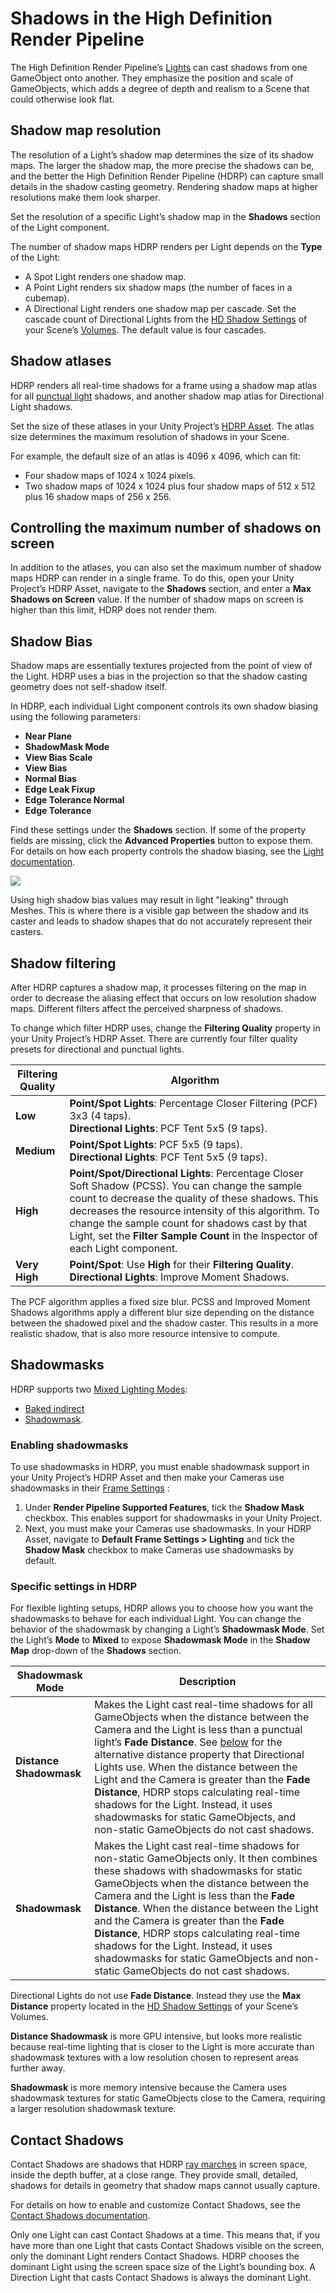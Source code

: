 # Shadows in the High Definition Render Pipeline

The High Definition Render Pipeline’s [Lights](https://github.com/Unity-Technologies/ScriptableRenderPipeline/wiki/HDRP-Light-Component.html) can cast shadows from one GameObject onto another. They emphasize the position and scale of GameObjects, which adds a degree of depth and realism to a Scene that could otherwise look flat.

## Shadow map resolution

The resolution of a Light’s shadow map determines the size of its shadow maps. The larger the shadow map, the more precise the shadows can be, and the better the High Definition Render Pipeline (HDRP) can capture small details in the shadow casting geometry. Rendering shadow maps at higher resolutions make them look sharper.

Set the resolution of a specific Light’s shadow map in the **Shadows** section of the Light component.

The number of shadow maps HDRP renders per Light depends on the **Type** of the Light:

- A Spot Light renders one shadow map.
- A Point Light renders six shadow maps (the number of faces in a cubemap).
- A Directional Light renders one shadow map per cascade. Set the cascade count of Directional Lights from the [HD Shadow Settings](https://github.com/Unity-Technologies/ScriptableRenderPipeline/wiki/HD-Shadow-Settings) of your Scene’s [Volumes](https://github.com/Unity-Technologies/ScriptableRenderPipeline/wiki/Volumes). The default value is four cascades.

## Shadow atlases

HDRP renders all real-time shadows for a frame using a shadow map atlas for all [punctual light](https://github.com/Unity-Technologies/ScriptableRenderPipeline/wiki/Glossary#PunctualLight) shadows, and another shadow map atlas for Directional Light shadows.

Set the size of these atlases in your Unity Project’s [HDRP Asset](https://github.com/Unity-Technologies/ScriptableRenderPipeline/wiki/HDRP-Asset). The atlas size determines the maximum resolution of shadows in your Scene.

For example, the default size of an atlas is 4096 x 4096, which can fit:

- Four shadow maps of 1024 x 1024 pixels.
- Two shadow maps of 1024 x 1024 plus four shadow maps of 512 x 512 plus 16 shadow maps of 256 x 256.

## Controlling the maximum number of shadows on screen

In addition to the atlases, you can also set the maximum number of shadow maps HDRP can render in a single frame. To do this, open your Unity Project’s HDRP Asset, navigate to the **Shadows** section, and enter a **Max Shadows on Screen** value. If the number of shadow maps on screen is higher than this limit, HDRP does not render them.

## Shadow Bias

Shadow maps are essentially textures projected from the point of view of the Light. HDRP uses a bias in the projection so that the shadow casting geometry does not self-shadow itself.

In HDRP, each individual Light component controls its own shadow biasing using the following parameters:

- **Near Plane**
- **ShadowMask Mode**
- **View Bias Scale**
- **View Bias**
- **Normal Bias**
- **Edge Leak Fixup**
- **Edge Tolerance Normal**
- **Edge Tolerance**

Find these settings under the **Shadows** section. If some of the property fields are missing, click the **Advanced Properties** button to expose them. For details on how each property controls the shadow biasing, see the [Light documentation](https://github.com/Unity-Technologies/ScriptableRenderPipeline/wiki/Light-Component).

![](https://github.com/Unity-Technologies/ScriptableRenderPipeline/wiki/Pages/HDRP/Images/Shadows1.png)

Using high shadow bias values may result in light "leaking" through Meshes. This is where there is a visible gap between the shadow and its caster and leads to shadow shapes that do not accurately represent their casters.

<a name=”ShadowFiltering”></a>

## Shadow filtering

After HDRP captures a shadow map, it processes filtering on the map in order to decrease the aliasing effect that occurs on low resolution shadow maps. Different filters affect the perceived sharpness of shadows.

To change which filter HDRP uses, change the **Filtering Quality** property in your Unity Project’s HDRP Asset. There are currently four filter quality presets for directional and punctual lights.

<a name="FilteringQualities"></a>

| **Filtering Quality** | **Algorithm**                                                |
| --------------------- | ------------------------------------------------------------ |
| **Low**               | **Point/Spot Lights**: Percentage Closer Filtering (PCF) 3x3 (4 taps).<br />**Directional Lights**: PCF Tent 5x5 (9 taps). |
| **Medium**            | **Point/Spot Lights**: PCF 5x5 (9 taps).<br />**Directional Lights**: PCF Tent 5x5 (9 taps). |
| **High**              | **Point/Spot/Directional Lights**: Percentage Closer Soft Shadow (PCSS). You can change the sample count to decrease the quality of these shadows. This decreases the resource intensity of this algorithm. To change the sample count for shadows cast by that Light, set the **Filter Sample Count** in the Inspector of each Light component. |
| **Very High**         | **Point/Spot**: Use **High** for their **Filtering Quality**.<br />**Directional Lights**: Improve Moment Shadows. |

The PCF algorithm applies a fixed size blur. PCSS and Improved Moment Shadows algorithms apply a different blur size depending on the distance between the shadowed pixel and the shadow caster. This results in a more realistic shadow, that is also more resource intensive to compute.

## Shadowmasks

HDRP supports two [Mixed Lighting Modes](https://docs.unity3d.com/Manual/LightMode-Mixed.html):

* [Baked indirect](https://docs.unity3d.com/Manual/LightMode-Mixed-BakedIndirect.html)
* [Shadowmask](https://docs.unity3d.com/Manual/LightMode-Mixed-ShadowmaskMode.html).

### Enabling shadowmasks

To use shadowmasks in HDRP, you must enable shadowmask support in your Unity Project’s HDRP Asset and then make your Cameras use shadowmasks in their [Frame Settings](https://github.com/Unity-Technologies/ScriptableRenderPipeline/wiki/Frame-Settings) :

1. Under **Render Pipeline Supported Features**, tick the **Shadow Mask** checkbox. This enables support for shadowmasks in your Unity Project.
2. Next, you must make your Cameras use shadowmasks. In your HDRP Asset, navigate to **Default Frame Settings > Lighting** and tick the **Shadow Mask** checkbox to make Cameras use shadowmasks by default.

### Specific settings in HDRP

For flexible lighting setups, HDRP allows you to choose how you want the shadowmasks to behave for each individual Light. You can change the behavior of the shadowmask by changing a Light’s **Shadowmask Mode**. Set the Light’s **Mode** to **Mixed** to expose **Shadowmask Mode** in the **Shadow Map** drop-down of the **Shadows** section. 

<a name=”ShadowmaskModes”></a>

| **Shadowmask Mode**     | **Description**                                              |
| ----------------------- | ------------------------------------------------------------ |
| **Distance Shadowmask** | Makes the Light cast real-time shadows for all GameObjects when the distance between the Camera and the Light is less than a punctual light’s **Fade Distance**. See [below](#DirectionalLightEquivalentProperty) for the alternative distance property that Directional Lights use. When the distance between the Light and the Camera is greater than the **Fade Distance**, HDRP stops calculating real-time shadows for the Light. Instead, it uses shadowmasks for static GameObjects, and non-static GameObjects do not cast shadows. |
| **Shadowmask**          | Makes the Light cast real-time shadows for non-static GameObjects only. It then combines these shadows with shadowmasks for static GameObjects when the distance between the Camera and the Light is less than the **Fade Distance**. When the distance between the Light and the Camera is greater than the **Fade Distance**, HDRP stops calculating real-time shadows for the Light. Instead, it uses shadowmasks for static GameObjects and non-static GameObjects do not cast shadows. |

<a name=”DirectionalLightEquivalentProperty”></a>

Directional Lights do not use **Fade Distance**. Instead they use the **Max Distance** property located in the [HD Shadow Settings](https://github.com/Unity-Technologies/ScriptableRenderPipeline/wiki/HD-Shadow-Settings) of your Scene’s Volumes.

**Distance Shadowmask** is more GPU intensive, but looks more realistic because real-time lighting that is closer to the Light is more accurate than shadowmask textures with a low resolution chosen to represent areas further away.

**Shadowmask** is more memory intensive because the Camera uses shadowmask textures for static GameObjects close to the Camera, requiring a larger resolution shadowmask texture.

## Contact Shadows

Contact Shadows are shadows that HDRP [ray marches](https://github.com/Unity-Technologies/ScriptableRenderPipeline/wiki/Glossary#RayMarching) in screen space, inside the depth buffer, at a close range. They provide small, detailed, shadows for details in geometry that shadow maps cannot usually capture.

For details on how to enable and customize Contact Shadows, see the [Contact Shadows documentation](https://github.com/Unity-Technologies/ScriptableRenderPipeline/wiki/HD-Contact-Shadows).

Only one Light can cast Contact Shadows at a time. This means that, if you have more than one Light that casts Contact Shadows visible on the screen, only the dominant Light renders Contact Shadows. HDRP chooses the dominant Light using the screen space size of the Light’s bounding box. A Direction Light that casts Contact Shadows is always the dominant Light.